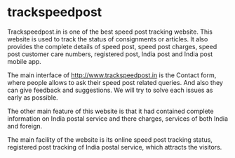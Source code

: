 # trackspeedpost

Trackspeedpost.in is one of the best speed post tracking website. This website is used to track the status of consignments or articles. It also provides the complete details of speed post, speed post charges, speed post customer care numbers, registered post, India post and India post mobile app.

The main interface of http://www.trackspeedpost.in is the Contact form, where people allows to ask their speed post related queries. And also they can give feedback and suggestions. We will try to solve each issues as early as possible.

The other main feature of this website is that it had contained complete information on India postal service and there charges, services of both India and foreign.

The main facility of the website is its online speed post tracking status, registered post tracking of India postal service, which attracts the visitors.
